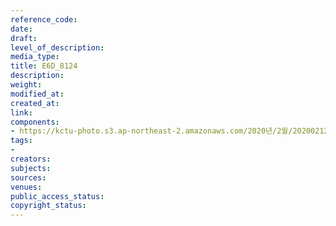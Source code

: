 ```yaml
---
reference_code: 
date: 
draft: 
level_of_description: 
media_type: 
title: E6D_8124
description: 
weight: 
modified_at: 
created_at: 
link: 
components:
- https://kctu-photo.s3.ap-northeast-2.amazonaws.com/2020년/2월/20200212_영남대의료원+고공농성+해단집회/E6D_8124.jpg
tags:
- 
creators: 
subjects: 
sources: 
venues: 
public_access_status: 
copyright_status: 
---
```

